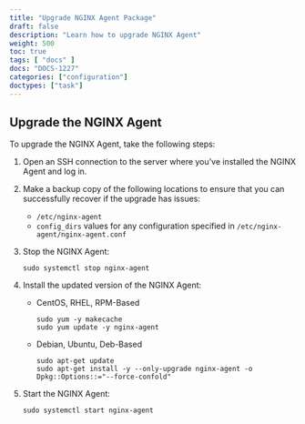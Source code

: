 ```yaml
---
title: "Upgrade NGINX Agent Package"
draft: false
description: "Learn how to upgrade NGINX Agent"
weight: 500
toc: true
tags: [ "docs" ]
docs: "DOCS-1227"
categories: ["configuration"]
doctypes: ["task"]
---
```


## Upgrade the NGINX Agent

To upgrade the NGINX Agent, take the following steps:

1. Open an SSH connection to the server where you’ve installed the NGINX Agent and log in.

1. Make a backup copy of the following locations to ensure that you can successfully recover if the upgrade has issues:

    - `/etc/nginx-agent`
    - `config_dirs` values for any configuration specified in `/etc/nginx-agent/nginx-agent.conf`

1. Stop the NGINX Agent:

    ```shell
    sudo systemctl stop nginx-agent
    ```

1. Install the updated version of the NGINX Agent:

    - CentOS, RHEL, RPM-Based

        ```shell
        sudo yum -y makecache
        sudo yum update -y nginx-agent
        ```

    - Debian, Ubuntu, Deb-Based

        ```shell
        sudo apt-get update
        sudo apt-get install -y --only-upgrade nginx-agent -o Dpkg::Options::="--force-confold"
        ```

1. Start the NGINX Agent:

    ```shell
    sudo systemctl start nginx-agent
    ```